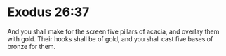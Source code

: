 # Exodus 26:37

And you shall make for the screen five pillars of acacia, and overlay them with gold. Their hooks shall be of gold, and you shall cast five bases of bronze for them.
